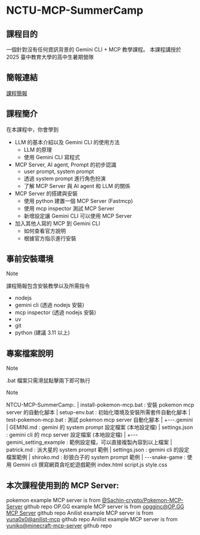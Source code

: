 # NCTU-MCP-SummerCamp

## 課程目的

一個針對沒有任何資訊背景的 Gemini CLI + MCP 教學課程。 本課程講授於 2025 臺中教育大學的高中生暑期營隊

## 簡報連結

[課程簡報](https://docs.google.com/presentation/d/1kSk76oPDqJ85kIR1wgpE-4qRHHKkrOVKJFqDKCh9I04/edit?usp=sharing)

## 課程簡介

在本課程中，你會學到
- LLM 的基本介紹以及 Gemini CLI 的使用方法
  - LLM 的原理
  - 使用 Gemini CLI 寫程式
- MCP Server, AI agent, Prompt 的初步認識
  - user prompt, system prompt
  - 透過 system prompt 進行角色扮演
  - 了解 MCP Server 與 AI agent 和 LLM 的關係
- MCP Server 的搭建與安裝
  - 使用 python 建置一個 MCP Server (Fastmcp)
  - 使用 mcp inspector 測試 MCP Server
  - 新增設定讓 Gemini CLI 可以使用 MCP Server 
- 加入其他人寫的 MCP 到 Gemini CLI
  - 如何查看官方說明
  - 根據官方指示進行安裝
 
## 事前安裝環境
> [!NOTE] 
> 課程簡報包含安裝教學以及所需指令

- nodejs
- gemini cli (透過 nodejs 安裝)
- mcp inspector (透過 nodejs 安裝)
- uv
- git
- python (建議 3.11 以上)

## 專案檔案說明

> [!NOTE] 
> .bat 檔案只需滑鼠點擊兩下即可執行

> [!NOTE] 
> NTCU-MCP-SummerCamp:.
> |   install-pokemon-mcp.bat : 安裝 pokemon mcp server 的自動化腳本
> |   setup-env.bat : 初始化環境及安裝所需套件自動化腳本
> |   test-pokemon-mcp.bat : 測試 pokemon mcp server 自動化腳本
> |
> +---.gemini
> |       GEMINI.md : gemini 的 system prompt 設定檔案 (本地設定檔)
> |       settings.json : gemini cli 的 mcp server 設定檔案 (本地設定檔)
> |
> +---gemini_setting_example : 範例設定檔，可以直接複製內容到以上檔案
> |       patrick.md : 派大星的 system prompt 範例
> |       settings.json : gemini cli 的設定檔案範例
> |       shiroko.md : 砂狼白子的 system prompt 範例
> |
> \---snake-game : 使用 Gemini cli 撰寫網頁貪吃蛇遊戲範例
>         index.html
>         script.js
>         style.css


## 本次課程使用到的 MCP Server:

pokemon example MCP server is from [@Sachin-crypto/Pokemon-MCP-Server](https://github.com/Sachin-crypto/Pokemon-MCP-Server) github repo
OP.GG example MCP server is from [opgginc@OP.GG MCP Server](https://github.com/opgginc/opgg-mcp) github repo
Anilist example MCP server is from [yuna0x0@anilist-mcp](https://github.com/yuna0x0/anilist-mcp) github repo
Anilist example MCP server is from [yuniko@minecraft-mcp-server](https://github.com/yuniko-software/minecraft-mcp-server) github repo

